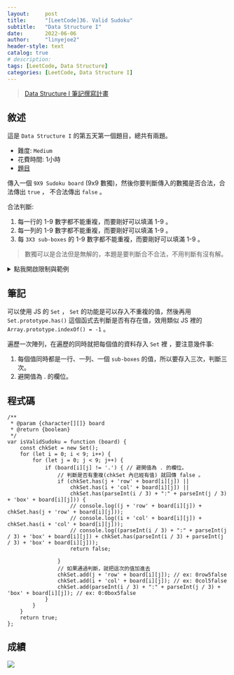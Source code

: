 ```yaml
---
layout:     post
title:      "[LeetCode]36. Valid Sudoku"
subtitle:   "Data Structure I"
date:       2022-06-06
author:     "linyejoe2"
header-style: text
catalog: true
# description: 
tags: [LeetCode, Data Structure]
categories: [LeetCode, Data Structure I]
---
```


>[Data Structure I 筆記撰寫計畫](/2022/05/30/leetcode/Data%20Structure/Data%20Structure%20I/Starting_write_Data_Structure_I_note/)

## 敘述

這是 `Data Structure I` 的第五天第一個題目，總共有兩題。

+ 難度: `Medium`
+ 花費時間: 1小時
+ [題目](https://leetcode.com/problems/valid-sudoku/)

傳入一個 `9X9 Sudoku board` (9x9 數獨)，然後你要判斷傳入的數獨是否合法，合法傳出 `true` ， 不合法傳出 `false` 。

<!--more-->

合法判斷:
1. 每一行的 1-9 數字都不能重複，而要剛好可以填滿 1-9 。
2. 每一列的 1-9 數字都不能重複，而要剛好可以填滿 1-9 。
3. 每 `3X3 sub-boxes` 的 1-9 數字都不能重複，而要剛好可以填滿 1-9 。

> 數獨可以是合法但是無解的，本題是要判斷合不合法，不用判斷有沒有解。

<details><summary>點我開啟限制與範例</summary>
<pre>

**限制:**

-   `board.length == 9`
-   `board[i].length == 9`
-   `board[i][j]` is a digit `1-9` or `'.'`.

**Example 1:**

![](https://upload.wikimedia.org/wikipedia/commons/thumb/f/ff/Sudoku-by-L2G-20050714.svg/250px-Sudoku-by-L2G-20050714.svg.png)

```=
Input: board = 
[["5","3",".",".","7",".",".",".","."]
,["6",".",".","1","9","5",".",".","."]
,[".","9","8",".",".",".",".","6","."]
,["8",".",".",".","6",".",".",".","3"]
,["4",".",".","8",".","3",".",".","1"]
,["7",".",".",".","2",".",".",".","6"]
,[".","6",".",".",".",".","2","8","."]
,[".",".",".","4","1","9",".",".","5"]
,[".",".",".",".","8",".",".","7","9"]]
Output: true
```

**Example 2:**

```=
Input: board = 
[["8","3",".",".","7",".",".",".","."]
,["6",".",".","1","9","5",".",".","."]
,[".","9","8",".",".",".",".","6","."]
,["8",".",".",".","6",".",".",".","3"]
,["4",".",".","8",".","3",".",".","1"]
,["7",".",".",".","2",".",".",".","6"]
,[".","6",".",".",".",".","2","8","."]
,[".",".",".","4","1","9",".",".","5"]
,[".",".",".",".","8",".",".","7","9"]]
Output: false
Explanation: 左上角 3x3 的方格內有重複的 8 。
```
</pre></details>

## 筆記

可以使用 JS 的 `Set` ， `Set` 的功能是可以存入不重複的值，然後再用 `Set.prototype.has()` 這個函式去判斷是否有存在值，效用類似 JS 裡的 `Array.prototype.indexOf() = -1` 。

遍歷一次陣列，在遍歷的同時就把每個值的資料存入 `Set` 裡 ，要注意幾件事:

1. 每個值同時都是一行、一列、一個 `sub-boxes` 的值，所以要存入三次，判斷三次。
2. 避開值為 . 的欄位。

## 程式碼

```js=
/**
 * @param {character[][]} board
 * @return {boolean}
 */
var isValidSudoku = function (board) {
    const chkSet = new Set();
    for (let i = 0; i < 9; i++) {
        for (let j = 0; j < 9; j++) {
            if (board[i][j] != '.') { // 避開值為 . 的欄位。
                // 判斷是否有重複(chkSet 內已經有值) 就回傳 false 。
                if (chkSet.has(j + 'row' + board[i][j]) ||
                    chkSet.has(i + 'col' + board[i][j]) ||
                    chkSet.has(parseInt(i / 3) + ":" + parseInt(j / 3) + 'box' + board[i][j])) {
                    // console.log((j + 'row' + board[i][j]) + chkSet.has(j + 'row' + board[i][j]));
                    // console.log((i + 'col' + board[i][j]) + chkSet.has(i + 'col' + board[i][j]));
                    // console.log((parseInt(i / 3) + ":" + parseInt(j / 3) + 'box' + board[i][j]) + chkSet.has(parseInt(i / 3) + parseInt(j / 3) + 'box' + board[i][j]));
                    return false;

                }
                // 如果通過判斷，就把這次的值加進去
                chkSet.add(j + 'row' + board[i][j]); // ex: 0row5false
                chkSet.add(i + 'col' + board[i][j]); // ex: 0col5false
                chkSet.add(parseInt(i / 3) + ":" + parseInt(j / 3) + 'box' + board[i][j]); // ex: 0:0box5false
            }
        }
    }
    return true;
};
```

## 成績

![](https://i.imgur.com/SwMATrw.png)

<!-- ##### 參考資料 -->